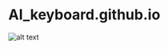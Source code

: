 # AI_keyboard.github.io
![alt text](file:///C:/Users/MANAS%20RANJAN%20GIRI/Pictures/ai%20keyboard.png)

